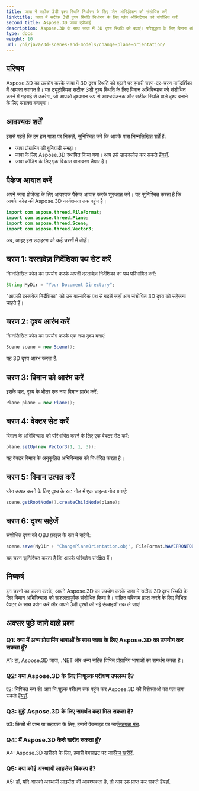 ```yaml
---
title: जावा में सटीक 3डी दृश्य स्थिति निर्धारण के लिए प्लेन ओरिएंटेशन को संशोधित करें
linktitle: जावा में सटीक 3डी दृश्य स्थिति निर्धारण के लिए प्लेन ओरिएंटेशन को संशोधित करें
second_title: Aspose.3D जावा एपीआई
description: Aspose.3D के साथ जावा में 3D दृश्य स्थिति को बढ़ाएं। परिशुद्धता के लिए विमान अभिविन्यास को संशोधित करें। मनोरम दृश्य अनुभव के लिए अभी डाउनलोड करें।
type: docs
weight: 10
url: /hi/java/3d-scenes-and-models/change-plane-orientation/
---
```

## परिचय

Aspose.3D का उपयोग करके जावा में 3D दृश्य स्थिति को बढ़ाने पर हमारी चरण-दर-चरण मार्गदर्शिका में आपका स्वागत है। यह ट्यूटोरियल सटीक 3डी दृश्य स्थिति के लिए विमान अभिविन्यास को संशोधित करने में गहराई से उतरेगा, जो आपको दृश्यमान रूप से आश्चर्यजनक और सटीक स्थिति वाले दृश्य बनाने के लिए सशक्त बनाएगा।

## आवश्यक शर्तें

इससे पहले कि हम इस यात्रा पर निकलें, सुनिश्चित करें कि आपके पास निम्नलिखित शर्तें हैं:

- जावा प्रोग्रामिंग की बुनियादी समझ।
- जावा के लिए Aspose.3D स्थापित किया गया। आप इसे डाउनलोड कर सकते हैं[यहाँ](https://releases.aspose.com/3d/java/).
- जावा कोडिंग के लिए एक विकास वातावरण तैयार है।

## पैकेज आयात करें

अपने जावा प्रोजेक्ट के लिए आवश्यक पैकेज आयात करके शुरुआत करें। यह सुनिश्चित करता है कि आपके कोड की Aspose.3D कार्यक्षमता तक पहुंच है। 

```java
import com.aspose.threed.FileFormat;
import com.aspose.threed.Plane;
import com.aspose.threed.Scene;
import com.aspose.threed.Vector3;
```

अब, आइए इस उदाहरण को कई चरणों में तोड़ें।

## चरण 1: दस्तावेज़ निर्देशिका पथ सेट करें

निम्नलिखित कोड का उपयोग करके अपनी दस्तावेज़ निर्देशिका का पथ परिभाषित करें:

```java
String MyDir = "Your Document Directory";
```

"आपकी दस्तावेज़ निर्देशिका" को उस वास्तविक पथ से बदलें जहाँ आप संशोधित 3D दृश्य को सहेजना चाहते हैं।

## चरण 2: दृश्य आरंभ करें

निम्नलिखित कोड का उपयोग करके एक नया दृश्य बनाएं:

```java
Scene scene = new Scene();
```

यह 3D दृश्य आरंभ करता है.

## चरण 3: विमान को आरंभ करें

इसके बाद, दृश्य के भीतर एक नया विमान प्रारंभ करें:

```java
Plane plane = new Plane();
```

## चरण 4: वेक्टर सेट करें

विमान के अभिविन्यास को परिभाषित करने के लिए एक वेक्टर सेट करें:

```java
plane.setUp(new Vector3(1, 1, 3));
```

यह वेक्टर विमान के अनुकूलित अभिविन्यास को निर्धारित करता है।

## चरण 5: विमान उत्पन्न करें

प्लेन उत्पन्न करने के लिए दृश्य के रूट नोड में एक चाइल्ड नोड बनाएं:

```java
scene.getRootNode().createChildNode(plane);
```

## चरण 6: दृश्य सहेजें

संशोधित दृश्य को OBJ फ़ाइल के रूप में सहेजें:

```java
scene.save(MyDir + "ChangePlaneOrientation.obj", FileFormat.WAVEFRONTOBJ);
```

यह चरण सुनिश्चित करता है कि आपके परिवर्तन संरक्षित हैं।

## निष्कर्ष

इन चरणों का पालन करके, आपने Aspose.3D का उपयोग करके जावा में सटीक 3D दृश्य स्थिति के लिए विमान अभिविन्यास को सफलतापूर्वक संशोधित किया है। वांछित परिणाम प्राप्त करने के लिए विभिन्न वैक्टर के साथ प्रयोग करें और अपने 3डी दृश्यों को नई ऊंचाइयों तक ले जाएं!


## अक्सर पूछे जाने वाले प्रश्न

### Q1: क्या मैं अन्य प्रोग्रामिंग भाषाओं के साथ जावा के लिए Aspose.3D का उपयोग कर सकता हूँ?

A1: हां, Aspose.3D जावा, .NET और अन्य सहित विभिन्न प्रोग्रामिंग भाषाओं का समर्थन करता है।

### Q2: क्या Aspose.3D के लिए निःशुल्क परीक्षण उपलब्ध है?

 ए2: निश्चित रूप से! आप नि:शुल्क परीक्षण तक पहुंच कर Aspose.3D की विशेषताओं का पता लगा सकते हैं[यहाँ](https://releases.aspose.com/).

### Q3: मुझे Aspose.3D के लिए समर्थन कहां मिल सकता है?

 उ3: किसी भी प्रश्न या सहायता के लिए, हमारी वेबसाइट पर जाएँ[सहयता मंच](https://forum.aspose.com/c/3d/18).

### Q4: मैं Aspose.3D कैसे खरीद सकता हूँ?

 A4: Aspose.3D खरीदने के लिए, हमारी वेबसाइट पर जाएँ[पेज खरीदें](https://purchase.aspose.com/buy).

### Q5: क्या कोई अस्थायी लाइसेंस विकल्प है?

 A5: हाँ, यदि आपको अस्थायी लाइसेंस की आवश्यकता है, तो आप एक प्राप्त कर सकते हैं[यहाँ](https://purchase.aspose.com/temporary-license/).